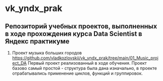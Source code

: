# vk_yndx_prak
## Репозиторий учебных проектов, выполненных в ходе прохождения курса Data Scientist в Яндекс практикуме

1. Проект музыка больших городов
https://github.com/vladkozlovskii/vk_yndx_prak/tree/main/01_Music_project_DA
Первый проект реализованный в ходе обучения. Проект базово самый простой - структура была дана изначально, в проекте отрабатывались применение циклов, функций и группировок.
